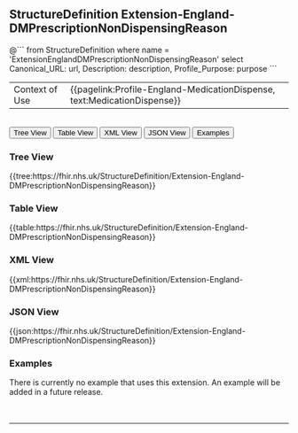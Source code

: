 ## StructureDefinition Extension-England-DMPrescriptionNonDispensingReason

<div id="transpose">
@```
from
	StructureDefinition
where
	name = 'ExtensionEnglandDMPrescriptionNonDispensingReason'
select
	Canonical_URL: url,
	Description: description,
	Profile_Purpose: purpose
```

<table id="addToTranspose">
<tr><td>Context of Use</td>
<td>{{pagelink:Profile-England-MedicationDispense, text:MedicationDispense}}
</tr>
</table>

</div>
<br>

<div class="tab">
 <button class="tablinks active" onclick="openTab(event, 'Tree View')">Tree View</button>
   <button class="tablinks" onclick="openTab(event, 'Table View')">Table View</button>
   <button class="tablinks" onclick="openTab(event, 'XML View')">XML View</button>
   <button class="tablinks" onclick="openTab(event, 'JSON View')">JSON View</button>
  <button class="tablinks" onclick="openTab(event, 'Examples')">Examples</button>
</div>

<div id="Tree View" class="tabcontent" style="display:block">
  <h3>Tree View</h3>
{{tree:https://fhir.nhs.uk/StructureDefinition/Extension-England-DMPrescriptionNonDispensingReason}}
</div>
<div id="Table View" class="tabcontent">
  <h3>Table View</h3>
{{table:https://fhir.nhs.uk/StructureDefinition/Extension-England-DMPrescriptionNonDispensingReason}}
</div>
<div id="XML View" class="tabcontent">
  <h3>XML View</h3>
{{xml:https://fhir.nhs.uk/StructureDefinition/Extension-England-DMPrescriptionNonDispensingReason}}
</div>
<div id="JSON View" class="tabcontent">
  <h3>JSON View</h3>
{{json:https://fhir.nhs.uk/StructureDefinition/Extension-England-DMPrescriptionNonDispensingReason}}
</div>

<div id="Examples" class="tabcontent">
  <h3>Examples</h3>
  <b></b> There is currently no example that uses this extension. An example will be added in a future release. </br>
<br><br>
</div>


---
